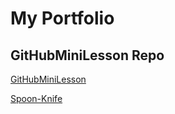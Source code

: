 # My Portfolio
## GitHubMiniLesson Repo
<p><a href="https://komalingawale.github.io/GitHubMiniLesson">GitHubMiniLesson</a></p>
<p><a href="https://github.com/komalingawale/Spoon-Knife">Spoon-Knife</a></p>
